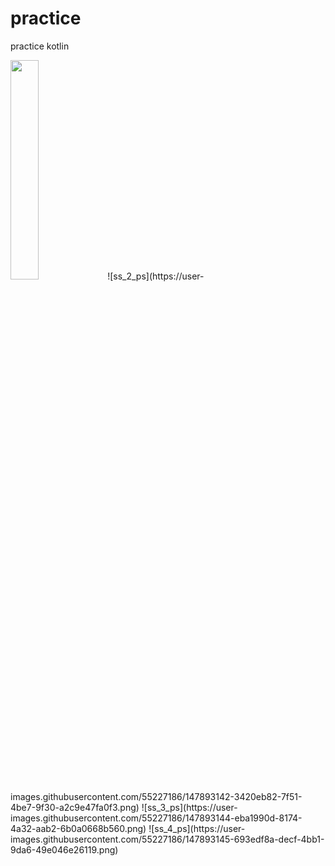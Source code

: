 # practice
practice kotlin

<img src = "https://user-images.githubusercontent.com/55227186/147893137-64117c13-7116-4618-a461-e58d6a2c5dc5.png" width="30%" height="30%">
![ss_2_ps](https://user-images.githubusercontent.com/55227186/147893142-3420eb82-7f51-4be7-9f30-a2c9e47fa0f3.png)
![ss_3_ps](https://user-images.githubusercontent.com/55227186/147893144-eba1990d-8174-4a32-aab2-6b0a0668b560.png)
![ss_4_ps](https://user-images.githubusercontent.com/55227186/147893145-693edf8a-decf-4bb1-9da6-49e046e26119.png)
